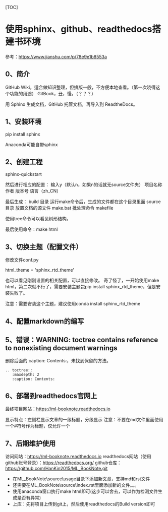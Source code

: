 [TOC]
# 使用sphinx、github、readthedocs搭建书环境

参考：https://www.jianshu.com/p/78e9e1b8553a

## 0、简介
GitHub Wiki，适合做知识整理，但排版一般，不方便本地查看。（第一次晓得这个功能的用途）
GitBook，丑，慢。（？？？）

用 Sphinx 生成文档，GitHub 托管文档，再导入到 ReadtheDocs。

## 1、安装环境
pip install sphinx

Anaconda可能自带sphinx

## 2、创建工程
sphinx-quickstart

然后进行相应的配置：
输入y（默认n，如果n的话就无source文件夹）
项目名称
作者
版本号
语言（zh_CN）

最后生成：
build 目录 运行make命令后，生成的文件都在这个目录里面
source 目录 放置文档的源文件
make.bat 批处理命令
makefile

使用tree命令可以看见树形结构。

最后使用命令：make html

## 3、切换主题（配置文件）
修改文件conf.py

html_theme = 'sphinx_rtd_theme'

也可以看见刚刚设置的相关配置，可以直接修改。
奇了怪了，一开始使用make html，第二次就不行了，需要安装主题包pip install sphinx_rtd_theme，但是安装失败了。

注意：需要安装这个主题，建议使用conda install sphinx_rtd_theme


## 4、配置markdown的编写


## 5、错误：WARNING: toctree contains reference to nonexisting document warnings
删除后面的:caption: Contents:，未找到保留的方法。
```
.. toctree::
   :maxdepth: 2
   :caption: Contents:
```

## 6、部署到readthedocs官网上
最终项目网站：https://ml-booknote.readthedocs.io

显示特点：左侧栏显示文章的一级标题，分级显示
注意：不要在md文件里面使用一个#符号作为标题，仅允许一个


## 7、后期维护使用
访问网站：https://ml-booknote.readthedocs.io
readthedocs网站（使用github账号登录）：https://readthedocs.org/
github仓库：https://github.com/HanKin2015/ML_BookNote.git

- 在ML_BookNote\source\usage目录下添加新文章，支持md和rst文件
- 还需要在ML_BookNote\source\index.rst里面添加新的文件。。。
- 使用anaconda窗口执行make html即可(这步可以舍去，可以作为检测文件生成是否有异常)
- 上库：先将项目上传到git上，然后使用readthedocs的Build version即可




